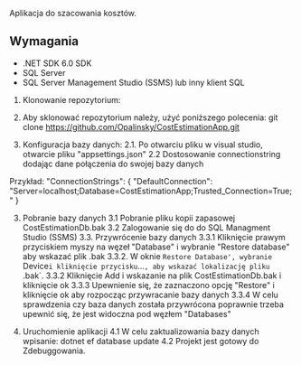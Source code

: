 Aplikacja do szacowania kosztów. 

## Wymagania

- .NET SDK 6.0 SDK 
- SQL Server
- SQL Server Management Studio (SSMS) lub inny klient SQL

1. Klonowanie repozytorium:
1. Aby sklonować repozytorium należy, użyć poniższego polecenia:
git clone https://github.com/Opalinsky/CostEstimationApp.git

2. Konfiguracja bazy danych:
2.1. Po otwarciu pliku w visual studio, otwarcie pliku "appsettings.json"
2.2 Dostosowanie connectionstring dodając dane połączenia do swojej bazy danych

Przykład:
"ConnectionStrings": {
  "DefaultConnection": "Server=localhost;Database=CostEstimationApp;Trusted_Connection=True;"
}

3. Pobranie bazy danych
3.1 Pobranie pliku kopii zapasowej CostEstimationDb.bak
3.2 Zalogowanie się do do SQL Managment Studio (SSMS)
3.3. Przywrócenie bazy danych 
  3.3.1 Kliknięcie prawym przyciskiem myszy na węzeł "Database" i wybranie "Restore database" aby wskazać plik .bak
  3.3.2. W oknie `Restore Database', wybranie `Device` i kliknięcie przycisku `...`, aby wskazać lokalizację pliku `.bak`.
  3.3.2 Kliknięcie Add i wskazanie na plik CostEstimationDb.bak i kliknięcie ok
  3.3.3 Upewnienie się, że zaznaczono opcję "Restore" i kliknięcie ok aby rozpocząc przywracanie bazy danych
  3.3.4 W celu sprawdzenia czy baza danych została przywrócona poprawnie trzeba upewnić się, że jest widoczna pod węzłem "Databases"

5. Uruchomienie aplikacji
  4.1 W celu zaktualizowania bazy danych wpisanie:
   dotnet ef database update
4.2 Projekt jest gotowy do Zdebuggowania. 
